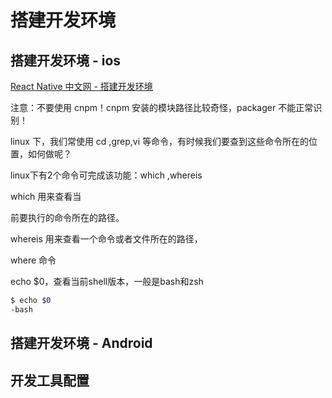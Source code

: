 # 搭建开发环境



## 搭建开发环境 - ios

[React Native 中文网 - 搭建开发环境](https://www.reactnative.cn/docs/getting-started)


注意：不要使用 cnpm！cnpm 安装的模块路径比较奇怪，packager 不能正常识别！







linux 下，我们常使用 cd ,grep,vi 等命令，有时候我们要查到这些命令所在的位置，如何做呢？

linux下有2个命令可完成该功能：which ,whereis

 which 用来查看当

前要执行的命令所在的路径。

whereis 用来查看一个命令或者文件所在的路径，


where 命令


echo $0，查看当前shell版本，一般是bash和zsh
```bash
$ echo $0
-bash
```


## 搭建开发环境 - Android


## 开发工具配置



